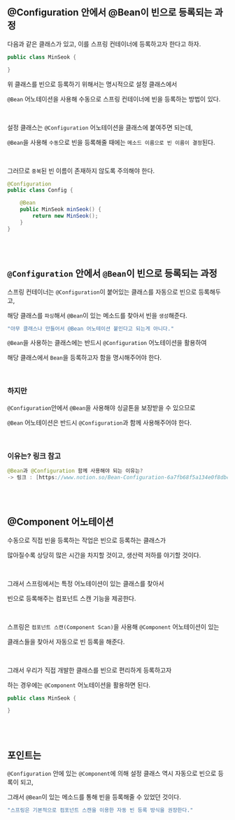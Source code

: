 ## @Configuration 안에서 @Bean이 빈으로 등록되는 과정

다음과 같은 클래스가 있고, 이를 스프링 컨테이너에 등록하고자 한다고 하자.

```java
public class MinSeok {

}
```

위 클래스를 빈으로 등록하기 위해서는 명시적으로 설정 클래스에서 

`@Bean` 어노테이션을 사용해 수동으로 스프링 컨테이너에 빈을 등록하는 방법이 있다. 

<br/>

설정 클래스는 `@Configuration` 어노테이션을 클래스에 붙여주면 되는데, 

`@Bean`을 사용해 `수동`으로 빈을 등록해줄 때에는 `메소드 이름으로 빈 이름이 결정`된다. 

<br/>

그러므로 `중복`된 빈 이름이 존재하지 않도록 주의해야 한다.

```java
@Configuration
public class Config {

    @Bean
    public MinSeok minSeok() {
        return new MinSeok();
    }
}
```

<br/><br/>

## `@Configuration` 안에서 `@Bean`이 빈으로 등록되는 과정

스프링 컨테이너는 `@Configuration`이 붙어있는 클래스를 자동으로 빈으로 등록해두고, 

해당 클래스를 `파싱`해서 `@Bean`이 있는 메소드를 찾아서 빈을 `생성`해준다.

```java
"아무 클래스나 만들어서 @Bean 어노테이션 붙인다고 되는게 아니다."
```



`@Bean`을 사용하는 클래스에는 반드시 `@Configuration` 어노테이션을 활용하여 

해당 클래스에서 `Bean`을 등록하고자 함을 명시해주어야 한다.

<br/>

### 하지만

`@Configuration`안에서 `@Bean`을 사용해야 싱글톤을 보장받을 수 있으므로 

`@Bean` 어노테이션은 반드시 `@Configuration`과 함께 사용해주어야 한다.

<br/>

### 이유는? 링크 참고

```java
@Bean과 @Configuration 함께 사용해야 되는 이유는?
-> 링크 : [https://www.notion.so/Bean-Configuration-6a7fb68f5a134e0f8dbc1ce47e0d2047](https://www.notion.so/Bean-Configuration-6a7fb68f5a134e0f8dbc1ce47e0d2047?pvs=21)
```

<br/><br/>

## @Component 어노테이션

수동으로 직접 빈을 등록하는 작업은 빈으로 등록하는 클래스가 

많아질수록 상당히 많은 시간을 차지할 것이고, 생산력 저하를 야기할 것이다. 

<br/>

그래서 스프링에서는 특정 어노테이션이 있는 클래스를 찾아서 

빈으로 등록해주는 컴포넌트 스캔 기능을 제공한다.

<br/>

스프링은 `컴포넌트 스캔(Component Scan)`을 사용해 `@Component` 어노테이션이 있는 

클래스들을 찾아서 자동으로 빈 등록을 해준다. 

<br/>

그래서 우리가 직접 개발한 클래스를 빈으로 편리하게 등록하고자 

하는 경우에는 `@Component` 어노테이션을 활용하면 된다.

```java
public class MinSeok {

}
```

<br/><br/>

## 포인트는

`@Configuration` 안에 있는 `@Component`에 의해 설정 클래스 역시 
자동으로 빈으로 등록이 되고, 

그래서 `@Bean`이 있는 메소드를 통해 
빈을 등록해줄 수 있었던 것이다.

```java
"스프링은 기본적으로 컴포넌트 스캔을 이용한 자동 빈 등록 방식을 권장한다."
```